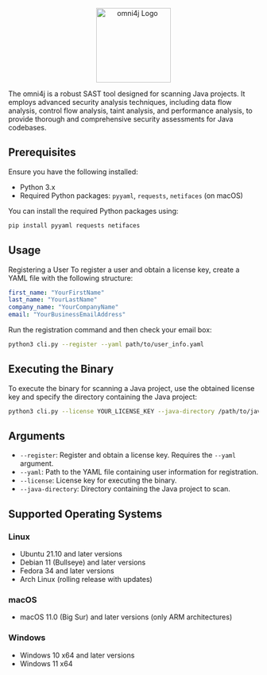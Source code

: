 <p align="center">
    <img src="https://omni4j.com/logo.png" alt="omni4j Logo" width="150" />
</p>

The omni4j is a robust SAST tool designed for scanning Java projects. It employs advanced security analysis techniques, including data flow analysis, control flow analysis, taint analysis, and performance analysis, to provide thorough and comprehensive security assessments for Java codebases.

## Prerequisites

Ensure you have the following installed:
- Python 3.x
- Required Python packages: `pyyaml`, `requests`, `netifaces` (on macOS)

You can install the required Python packages using:
```sh
pip install pyyaml requests netifaces
```

## Usage

Registering a User
To register a user and obtain a license key, create a YAML file with the following structure:
```yaml
first_name: "YourFirstName"
last_name: "YourLastName"
company_name: "YourCompanyName"
email: "YourBusinessEmailAddress"
```

Run the registration command and then check your email box:
```sh
python3 cli.py --register --yaml path/to/user_info.yaml
```

## Executing the Binary
To execute the binary for scanning a Java project, use the obtained license key and specify the directory containing the Java project:

```sh
python3 cli.py --license YOUR_LICENSE_KEY --java-directory /path/to/java/project
```

## Arguments

- `--register`: Register and obtain a license key. Requires the `--yaml` argument.
- `--yaml`: Path to the YAML file containing user information for registration.
- `--license`: License key for executing the binary.
- `--java-directory`: Directory containing the Java project to scan.

## Supported Operating Systems

### Linux
- Ubuntu 21.10 and later versions
- Debian 11 (Bullseye) and later versions
- Fedora 34 and later versions
- Arch Linux (rolling release with updates)

### macOS
- macOS 11.0 (Big Sur) and later versions (only ARM architectures)

### Windows
- Windows 10 x64 and later versions
- Windows 11 x64
